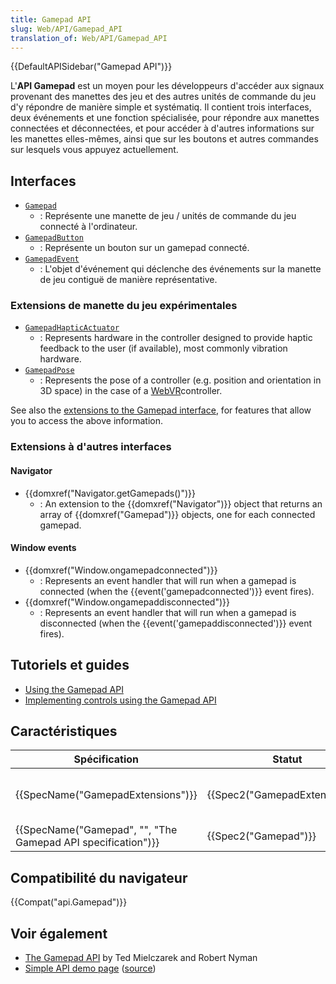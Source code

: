 ```yaml
---
title: Gamepad API
slug: Web/API/Gamepad_API
translation_of: Web/API/Gamepad_API
---
```

{{DefaultAPISidebar("Gamepad API")}}

L'**API Gamepad** est un moyen pour les développeurs d'accéder aux signaux provenant des manettes des jeu et des autres unités de commande du jeu d'y répondre de manière simple et systématiq. Il contient trois interfaces, deux événements et une fonction spécialisée, pour répondre aux manettes connectées et déconnectées, et pour accéder à d'autres informations sur les manettes elles-mêmes, ainsi que sur les boutons et autres commandes sur lesquels vous appuyez actuellement.

## Interfaces

- [`Gamepad`](/en-US/docs/Web/API/Gamepad)
  - : Représente une manette de jeu / unités de commande du jeu connecté à l'ordinateur.
- [`GamepadButton`](/en-US/docs/Web/API/GamepadButton)
  - : Représente un bouton sur un gamepad connecté.
- [`GamepadEvent`](/en-US/docs/Web/API/GamepadEvent)
  - : L'objet d'événement qui déclenche des événements sur la manette de jeu contiguë de manière représentative.

### Extensions de manette du jeu expérimentales

- [`GamepadHapticActuator`](/en-US/docs/Web/API/GamepadHapticActuator)
  - : Represents hardware in the controller designed to provide haptic feedback to the user (if available), most commonly vibration hardware.
- [`GamepadPose`](/en-US/docs/Web/API/GamepadPose)
  - : Represents the pose of a controller (e.g. position and orientation in 3D space) in the case of a [WebVR](/en-US/docs/Web/API/WebVR_API)controller.

See also the [extensions to the Gamepad interface](/en-US/docs/Web/API/Gamepad#Experimental_extensions_to_Gamepad), for features that allow you to access the above information.

### Extensions à d'autres interfaces

#### Navigator

- {{domxref("Navigator.getGamepads()")}}
  - : An extension to the {{domxref("Navigator")}} object that returns an array of {{domxref("Gamepad")}} objects, one for each connected gamepad.

#### Window events

- {{domxref("Window.ongamepadconnected")}}
  - : Represents an event handler that will run when a gamepad is connected (when the {{event('gamepadconnected')}} event fires).
- {{domxref("Window.ongamepaddisconnected")}}
  - : Represents an event handler that will run when a gamepad is disconnected (when the {{event('gamepaddisconnected')}} event fires).

## Tutoriels et guides

- [Using the Gamepad API](/en-US/docs/Web/API/Gamepad_API/Using_the_Gamepad_API)
- [Implementing controls using the Gamepad API](/en-US/docs/Games/Techniques/Controls_Gamepad_API)

## Caractéristiques

| Spécification                                                                    | Statut                                   | Commentaire                                                           |
| -------------------------------------------------------------------------------- | ---------------------------------------- | --------------------------------------------------------------------- |
| {{SpecName("GamepadExtensions")}}                                     | {{Spec2("GamepadExtensions")}} | Defines the {{anch("Experimental Gamepad extensions")}}. |
| {{SpecName("Gamepad", "", "The Gamepad API specification")}} | {{Spec2("Gamepad")}}             | Initial definition                                                    |

## Compatibilité du navigateur

{{Compat("api.Gamepad")}}

## Voir également

- [The Gamepad API](https://hacks.mozilla.org/2013/12/the-gamepad-api/) by Ted Mielczarek and Robert Nyman
- [Simple API demo page](http://luser.github.io/gamepadtest/) ([source](https://github.com/luser/gamepadtest))
